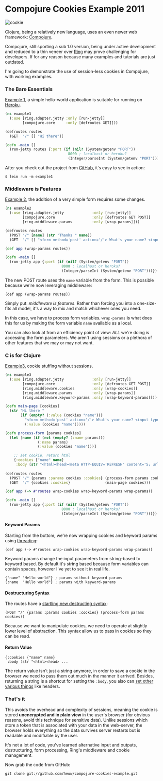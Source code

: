 
Compojure Cookies Example 2011
==============================

![cookie](http://upload.wikimedia.org/wikipedia/commons/thumb/4/42/Cookie.gif/120px-Cookie.gif "")

Clojure, being a relatively new language, uses an even newer web framework: [Compojure][1].  

Compojure, still sporting a sub 1.0 version, being under active development and reduced to a thin veneer over [Ring][2] may prove challenging for developers.  If for any reason because many examples and tutorials are just outdated.

I'm going to demonstrate the use of session-less cookies in Compojure, with working examples.

### The Bare Essentials ###

[Example 1][3], a simple hello-world application is suitable for running on [Heroku][4].

```clojure
(ns example1
  (:use [ring.adapter.jetty :only [run-jetty]]
        [compojure.core     :only [defroutes GET]]))

(defroutes routes
  (GET  "/" [] "Hi there"))

(defn -main []
  (run-jetty routes {:port (if (nil? (System/getenv "PORT")) 
                             8000 ; localhost or heroku?
                             (Integer/parseInt (System/getenv "PORT")))}) )
```

After you check out the project from [GitHub][5], it's easy to see in action:

    $ lein run -m example1
    
### Middleware is Features ###

[Example 2][6], the addition of a very simple form requires some changes.

```clojure
(ns example2
  (:use [ring.adapter.jetty             :only [run-jetty]]
        [compojure.core                 :only [defroutes GET POST]]
        [ring.middleware.params         :only [wrap-params]]))

(defroutes routes
  (POST "/" [name] (str "Thanks " name))
  (GET  "/" [] "<form method='post' action='/'> What's your name? <input type='text' name='name' /><input type='submit' /></form>"))

(def app (wrap-params routes))

(defn -main []
  (run-jetty app {:port (if (nil? (System/getenv "PORT")) 
                          8000 ; localhost or heroku?
                          (Integer/parseInt (System/getenv "PORT")))}) )
```

The new POST route uses the `name` variable from the form.  This is possible because we're now leveraging middleware:

    (def app (wrap-params routes))

Simply put: *middleware is features*.  Rather than forcing you into a one-size-fits all model, it's a way to mix and match whichever ones you need.

In this case, we have to process form variables.  `wrap-params` is what does this for us by making the form variable `name` available as a local.

You can also look at from an efficiency point of view: *ALL* we're doing is accessing the form parameters.  We aren't using sessions or a plethora of other features that we may or may not want.

### C is for Clojure ###

[Example3][7], cookie stuffing without sessions.

```clojure
(ns example3
  (:use [ring.adapter.jetty             :only [run-jetty]]
        [compojure.core                 :only [defroutes GET POST]]
        [ring.middleware.cookies        :only [wrap-cookies]]
        [ring.middleware.params         :only [wrap-params]]
        [ring.middleware.keyword-params :only [wrap-keyword-params]]))

(defn main-page [cookies]
  (str "Hi there "
       (if (empty? (:value (cookies "name")))
         "<form method='post' action='/'> What's your name? <input type='text' name='name' /><input type='submit' /></form>"
         (:value (cookies "name")))))

(defn process-form [params cookies]
  (let [name (if (not (empty? (:name params)))
               (:name params)
               (:value (cookies "name")))]

    ;; set cookie, return html
    {:cookies {"name" name}
     :body (str "<html><head><meta HTTP-EQUIV='REFRESH' content='5; url='/'\"</head><body>Thanks!</body></html>")}))
  
(defroutes routes
  (POST "/" {params :params cookies :cookies} (process-form params cookies))
  (GET  "/" {cookies :cookies}                (main-page cookies)))

(def app (-> #'routes wrap-cookies wrap-keyword-params wrap-params))

(defn -main []
  (run-jetty app {:port (if (nil? (System/getenv "PORT")) 
                          8000 ; localhost or heroku?
                          (Integer/parseInt (System/getenv "PORT")))}) )
```

#### Keyword Params ####

Starting from the bottom, we're now wrapping cookies and keyword params using [threading][8]:

    (def app (-> #'routes wrap-cookies wrap-keyword-params wrap-params))

Keyword params change the input parameters from string-based to keyword based.  By default it's string based because form variables can contain spaces, however I've yet to see it in real life.

    {"name" "Hello world"} ; params without keyword-params
    {:name  "Hello world"} ; params with keyword-params
    
#### Destructuring Syntax ####
    
The routes have a [startling new destructing syntax][9]:

    (POST "/" {params :params cookies :cookies} (process-form params cookies))

Because we want to manipulate cookies, we need to operate at slightly lower level of abstraction.   This syntax allow us to pass in cookies so they can be read.

#### Return Value ####

    {:cookies {"name" name}
     :body (str "<html><head> ...

The return value isn't just a string anymore, in order to save a cookie in the browser we need to pass them out much in the manner it arrived.   Besides, returning a string is a shortcut for setting the `:body`, you also can [set other various things][10] like headers.

### That's it ###

This avoids the overhead and complexity  of sessions, meaning the cookie is stored __unencrypted and in plain view__ in the user's browser (for obvious reasons, avoid this technique for sensitive data).  Unlike sessions which store a token that is associated with your data in the web-server, the browser holds everything so the data survives server restarts but is readable and modifiable by the user.

It's not a lot of code, you've learned alternative input and outputs, destructuring, form processing, Ring's middleware and cookie management.

Now grab the code from GitHub:

    git clone git://github.com/heow/compojure-cookies-example.git


[1]: https://github.com/weavejester/compojure "Compojure"
[2]: http://github.com/mmcgrana/ring          "Ring"
[3]: https://github.com/heow/compojure-cookies-example/blob/master/src/example1.clj "Example 1"
[4]: http://devcenter.heroku.com/articles/clojure "Getting Started with Clojure on Heroku/Cedar"
[5]: https://github.com/heow/compojure-cookies-example "GitHub Project"
[6]: https://github.com/heow/compojure-cookies-example/blob/master/src/example2.clj "Example 2"
[7]: https://github.com/heow/compojure-cookies-example/blob/master/src/example3.clj "Examlpe 3"
[8]: http://clojure.github.com/clojure/clojure.core-api.html#clojure.core/-%3E "Threading"
[9]: https://github.com/weavejester/compojure/wiki/Destructuring-Syntax
[10]: https://github.com/mmcgrana/ring/wiki/Creating-responses
